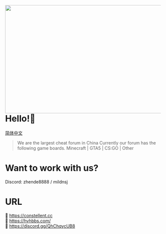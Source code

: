 
<img align="right" src="https://github.com/hvhbbs-com/.github/profile/image/logo.png" width="1150" height="350" />

# Hello!👋
  
[简体中文](https://github.com/hvhbbs-com/.github/profile/README_CN.md)
  
> We are the largest cheat forum in China
> Currently our forum has the following game boards.
> Minecraft | GTA5 | CS:GO | Other
  
# Want to work with us?
Discord: zhende8888 / mildnsj  
  
# URL
🔗 https://constellent.cc  
🔗 https://hvhbbs.com/  
🔗 https://discord.gg/QhChqycUB8  
